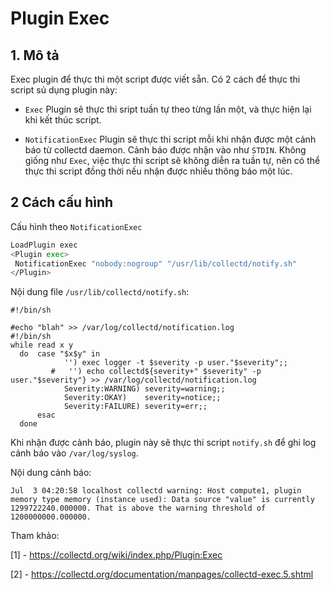 # Plugin Exec


## 1. Mô tả

Exec plugin để thực thi một script được viết sẵn. Có 2 cách để thực thi script sủ dụng plugin này:
 - `Exec`
    Plugin sẽ thực thi sript tuần tự theo từng lần một, và thực hiện lại khi kết thúc script.

 - `NotificationExec`
 	Plugin sẽ thực thi script mỗi khi nhận được một cảnh báo từ collectd daemon. Cảnh báo được nhận vào như `STDIN`. Không giống như `Exec`, việc thực thi script sẽ không diễn ra tuần tự, nên có thể thực thi script đồng thời nếu nhận được nhiều thông báo một lúc.

## 2 Cách cấu hình

Cấu hình theo `NotificationExec`

```sh
LoadPlugin exec
<Plugin exec>
 NotificationExec "nobody:nogroup" "/usr/lib/collectd/notify.sh"
</Plugin>
```

Nội dung file `/usr/lib/collectd/notify.sh`:

```
#!/bin/sh 

#echo "blah" >> /var/log/collectd/notification.log
#!/bin/sh 
while read x y 
  do  case "$x$y" in 
            '') exec logger -t $severity -p user."$severity";; 
         #   '') echo collectd${severity+" $severity" -p user."$severity"} >> /var/log/collectd/notification.log
            Severity:WARNING) severity=warning;; 
            Severity:OKAY)    severity=notice;; 
            Severity:FAILURE) severity=err;; 
      esac 
  done 
```

Khi nhận được cảnh báo, plugin này sẽ thực thi script `notify.sh` để ghi log cảnh báo vào `/var/log/syslog`.

Nội dung cảnh báo:
```
Jul  3 04:20:58 localhost collectd warning: Host compute1, plugin memory type memory (instance used): Data source "value" is currently 1299722240.000000. That is above the warning threshold of 1200000000.000000.
```

Tham khảo:

[1] - https://collectd.org/wiki/index.php/Plugin:Exec

[2] - https://collectd.org/documentation/manpages/collectd-exec.5.shtml

